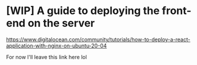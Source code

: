 # [WIP] A guide to deploying the front-end on the server

https://www.digitalocean.com/community/tutorials/how-to-deploy-a-react-application-with-nginx-on-ubuntu-20-04

For now I'll leave this link here lol
